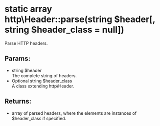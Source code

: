 # static array http\Header::parse(string $header[, string $header_class = null])

Parse HTTP headers.

## Params:

* string $header  
  The complete string of headers.
* Optional string $header_class  
  A class extending http\Header.
  
## Returns:

* array of parsed headers, where the elements are instances of $header_class if specified.
